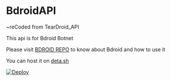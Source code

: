 # BdroidAPI
~reCoded from TearDroid_API

This api is for Bdroid Botnet

Please visit [BDROID REPO](https://github.com/BotolMehedi/Bdroid) to know about Bdroid and how to use it

You can host it on [deta.sh](https://deta.sh/)

[![Deploy](https://button.deta.dev/1/svg)](https://go.deta.dev/deploy?repo=https://github.com/BotolMehedi/BdroidAPI)
